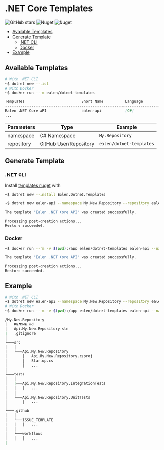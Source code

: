 # .NET Core Templates

![GitHub stars](https://img.shields.io/github/stars/ealenn/templates-dotnet?style=for-the-badge)
![Nuget](https://img.shields.io/nuget/dt/Ealen.Dotnet.Templates?style=for-the-badge)
![Nuget](https://img.shields.io/nuget/v/Ealen.Dotnet.Templates?style=for-the-badge)

<!-- vscode-markdown-toc -->
* [Available Templates](#AvailableTemplates)
* [Generate Template](#GenerateTemplate)
	* [.NET CLI](#NETCLI)
	* [Docker](#Docker)
* [Example](#Example)

<!-- vscode-markdown-toc-config
	numbering=false
	autoSave=true
	/vscode-markdown-toc-config -->
<!-- /vscode-markdown-toc -->

## <a name='AvailableTemplates'></a>Available Templates

``` bash
# With .NET CLI
~$ dotnet new --list
# With Docker
~$ docker run --rm ealen/dotnet-templates
```

``` md
Templates                          Short Name          Language          Tags
-----------------------------------------------------------------------------------------------
Ealen .NET Core API                ealen-api           [C#]              Ealen/Common/Api
...
```

| Parameters | Type                      | Example                     |
| ---------- | ------------------------- | --------------------------- |
| namespace  | C# Namespace              | `My.Repository`             |
| repository | GitHub User/Repository    | `ealen/dotnet-templates`    |

## <a name='GenerateTemplate'></a>Generate Template

### <a name='NETCLI'></a>.NET CLI

Install [templates nuget](https://www.nuget.org/packages/Ealen.Dotnet.Templates/) with 

```bash
~$ dotnet new --install Ealen.Dotnet.Templates
```

``` bash
~$ dotnet new ealen-api --namespace My.New.Repository --repository ealen/example

The template "Ealen .NET Core API" was created successfully. 

Processing post-creation actions...
Restore succeeded. 
```

### <a name='Docker'></a>Docker

``` bash
~$ docker run --rm -v $(pwd):/app ealen/dotnet-templates ealen-api --namespace My.New.Repository --repository ealen/example

The template "Ealen .NET Core API" was created successfully. 

Processing post-creation actions...
Restore succeeded. 
```

## <a name='Example'></a>Example

``` bash
# With .NET CLI
~$ dotnet new ealen-api --namespace My.New.Repository --repository ealen/example
# With Docker
~$ docker run --rm -v $(pwd):/app ealen/dotnet-templates ealen-api --namespace My.New.Repository --repository ealen/example
```

``` bash
/My.New.Repository
│   README.md
│   Api.My.New.Repository.sln
|   .gitignore
│   
└───src
│   │   
│   └───Api.My.New.Repository
│       │   Api.My.New.Repository.csproj
│       │   Startup.cs
│       │   ...
│   
└───tests
│   │   
│   |───Api.My.New.Repository.IntegrationTests
│   │   │   ...
│   │
│   └───Api.My.New.Repository.UnitTests
│       │   ...
│   
└───.github
│   │   
│   └───ISSUE_TEMPLATE
│   │   │   ...
│   │   
│   └───workflows
│   │   │   ...
|
```
